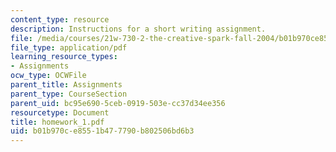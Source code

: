 ```yaml
---
content_type: resource
description: Instructions for a short writing assignment.
file: /media/courses/21w-730-2-the-creative-spark-fall-2004/b01b970ce8551b477790b802506bd6b3_homework_1.pdf
file_type: application/pdf
learning_resource_types:
- Assignments
ocw_type: OCWFile
parent_title: Assignments
parent_type: CourseSection
parent_uid: bc95e690-5ceb-0919-503e-cc37d34ee356
resourcetype: Document
title: homework_1.pdf
uid: b01b970c-e855-1b47-7790-b802506bd6b3
---
```

